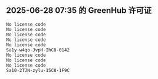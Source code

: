 ## 2025-06-28 07:35 的 GreenHub 许可证
```
No license code
No license code
No license code
No license code
No license code
Sa1y-w4qo-JvpH-IhC8-0142
No license code
No license code
No license code
Sa10-2TJN-zylu-15C8-1F9C
```
